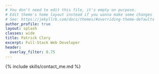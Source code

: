 ```yaml
---
# You don't need to edit this file, it's empty on purpose.
# Edit theme's home layout instead if you wanna make some changes
# See: https://jekyllrb.com/docs/themes/#overriding-theme-defaults
author_profile: true
layout: splash
classes: wide
title: Patrick Clery
excerpt: Full-Stack Web Developer
header:
  overlay_filter: 0.75
---
```


{% include skills/contact_me.md %}
